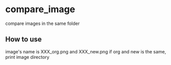 # compare_image
compare images in the same folder
## How to use
image's name is XXX_org.png and XXX_new.png
if org and new is the same, print image directory
